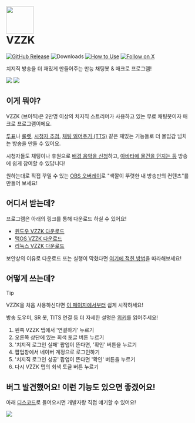 

# <img src="https://i.imgur.com/25zrhS8.png" width="75" height="75"> <br/> VZZK
[![GitHub Release](https://img.shields.io/github/v/release/auejin/vzzk-bot)](https://github.com/auejin/vzzk-bot/releases/latest)
![Downloads](https://img.shields.io/badge/downloads-23K-blue)
[![How to Use](https://img.shields.io/badge/docs-wiki-forestgreen)](https://github.com/auejin/vzzk-bot/wiki)
[![Follow on X](https://img.shields.io/twitter/follow/sardinevish)](https://x.com/sardinevish)

치지직 방송을 더 재밌게 만들어주는 만능 채팅봇 & 매크로 프로그램!

![](https://i.imgur.com/ENX9xn2.gif)
![](https://i.imgur.com/RyyySM6.gif)

## 이게 뭐야?

VZZK (브이찍)은 2만명 이상의 치지직 스트리머가 사용하고 있는 무료 채팅봇이자 매크로 프로그램이에요.

[투표](https://github.com/auejin/vzzk-bot/wiki/%ED%88%AC%ED%91%9C)나 [룰렛](https://github.com/auejin/vzzk-bot/wiki/%EB%A3%B0%EB%A0%9B), [시청자 추첨](https://github.com/auejin/vzzk-bot/wiki/%EC%8B%9C%EC%B2%AD%EC%9E%90-%EC%B6%94%EC%B2%A8), [채팅 읽어주기 (TTS)](https://github.com/auejin/vzzk-bot/wiki/%EC%B1%84%ED%8C%85-%EC%9D%BD%EA%B8%B0-%EB%B4%87-%E2%80%90-%EC%B9%98%EC%A7%80%EC%A7%81-%EC%B1%84%ED%8C%85%EC%9D%84-%EC%9D%BD%EC%96%B4%EC%A3%BC%EB%8A%94-TTS-%EB%B4%87) 같은 재밌는 기능들로 더 몰입감 넘치는 방송을 만들 수 있어요.

시청자들도 채팅이나 후원으로 [배경 음악을 신청](https://github.com/auejin/vzzk-bot/wiki/SR%EB%B4%87-%E2%80%90-%EB%B0%A9%EC%86%A1-%EC%9D%8C%EC%95%85-%EC%B6%94%EC%B2%9C-%ED%94%8C%EB%9F%AC%EA%B7%B8%EC%9D%B8)하고, [아바타에 물건을 던지는 등](https://github.com/auejin/vzzk-bot/wiki/TITS-%E2%80%90-%EB%B2%84%ED%8A%9C%EB%B2%84%EB%A5%BC-%EC%9C%84%ED%95%9C-%EB%AC%BC%EA%B1%B4-%EB%8D%98%EC%A7%80%EA%B8%B0-%EB%A6%AC%EC%95%A1%EC%85%98-%ED%94%8C%EB%9F%AC%EA%B7%B8%EC%9D%B8) 방송에 쉽게 참여할 수 있답니다!

원하는대로 직접 꾸밀 수 있는 [OBS 오버레이](https://github.com/auejin/vzzk-bot/wiki/%EB%B0%A9%EC%86%A1-%EC%98%A4%EB%B2%84%EB%A0%88%EC%9D%B4)로 "색깔이 뚜렷한 내 방송만의 컨텐츠"를 만들어 보세요!

## 어디서 받는데?

프로그램은 아래의 링크를 통해 다운로드 하실 수 있어요!
- [윈도우 VZZK 다운로드](https://storage.googleapis.com/vzzk/release/Vzzk_Windows.zip)
- [맥OS VZZK 다운로드](https://storage.googleapis.com/vzzk/release/Vzzk_Mac.tar.gz)
- [리눅스 VZZK 다운로드](https://storage.googleapis.com/vzzk/release/Vzzk_Ubuntu.tar.gz)

보안상의 이유로 다운로드 또는 실행이 막혔다면 [여기에 적힌 방법](https://github.com/auejin/vzzk-bot/wiki#%EB%B3%B4%EC%95%88-%EC%9D%B4%EC%8A%88-%ED%95%B4%EA%B2%B0%ED%95%98%EA%B8%B0)을 따라해보세요!

## 어떻게 쓰는데?

> [!TIP]
> VZZK을 처음 사용하신다면 [이 페이지에서부터](https://github.com/auejin/vzzk-bot/wiki/VZZK-%EC%B2%AB-%EC%82%AC%EC%9A%A9-%EB%B0%A9%EB%B2%95) 쉽게 시작하세요!
> 
> 방송 도우미, SR 봇, TITS 연결 등 더 자세한 설명은 [위키](https://github.com/auejin/vzzk-bot/wiki)를 읽어주세요!

1. 왼쪽 VZZK 탭에서 '연결하기' 누르기
2. 오른쪽 상단에 있는 회색 토글 버튼 누르기
3. '치지직 로그인 실패' 팝업이 뜬다면, '확인' 버튼을 누르기
4. 팝업창에서 네이버 계정으로 로그인하기
5. '치지직 로그인 성공' 팝업이 뜬다면 '확인' 버튼을 누르기
6. 다시 VZZK 탭의 회색 토글 버튼 누르기

## 버그 발견했어요! 이런 기능도 있으면 좋겠어요!

아래 [디스코드](https://discord.gg/nej5zmZADX)로 들어오시면 개발자랑 직접 얘기할 수 있어요!

[![](https://dcbadge.limes.pink/api/server/HfycCNdUCF)](https://discord.gg/nej5zmZADX)
